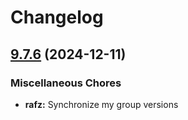 # Changelog

## [9.7.6](https://github.com/pmndrs/react-spring/compare/rafz-v9.7.5...rafz-v9.7.6) (2024-12-11)


### Miscellaneous Chores

* **rafz:** Synchronize my group versions

